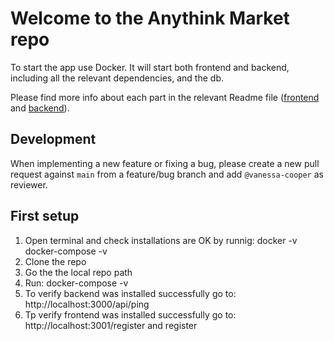 # Welcome to the Anythink Market repo

To start the app use Docker. It will start both frontend and backend, including all the relevant dependencies, and the db.

Please find more info about each part in the relevant Readme file ([frontend](frontend/readme.md) and [backend](backend/README.md)).

## Development

When implementing a new feature or fixing a bug, please create a new pull request against `main` from a feature/bug branch and add `@vanessa-cooper` as reviewer.

## First setup

1. Open terminal and check installations are OK by runnig:
   docker -v
   docker-compose -v
2. Clone the repo
3. Go the the local repo path
4. Run: docker-compose -v
5. To verify backend was installed successfully go to: http://localhost:3000/api/ping
6. Tp verify frontend was installed successfully go to: http://localhost:3001/register and register
